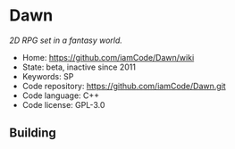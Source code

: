 # Dawn

_2D RPG set in a fantasy world._

- Home: https://github.com/iamCode/Dawn/wiki
- State: beta, inactive since 2011
- Keywords: SP
- Code repository: https://github.com/iamCode/Dawn.git
- Code language: C++
- Code license: GPL-3.0

## Building
